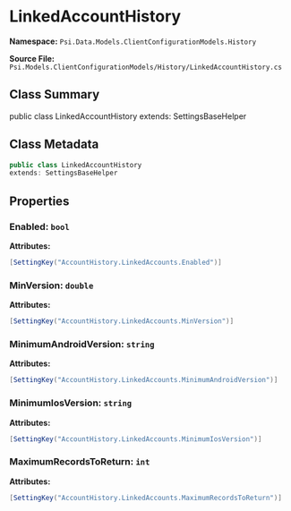# LinkedAccountHistory

**Namespace:** `Psi.Data.Models.ClientConfigurationModels.History`

**Source File:** `Psi.Models.ClientConfigurationModels/History/LinkedAccountHistory.cs`

## Class Summary

public class LinkedAccountHistory
extends: SettingsBaseHelper

## Class Metadata

```typescript
public class LinkedAccountHistory
extends: SettingsBaseHelper
```

## Properties

### Enabled: `bool`

**Attributes:**
```csharp
[SettingKey("AccountHistory.LinkedAccounts.Enabled")]
```

### MinVersion: `double`

**Attributes:**
```csharp
[SettingKey("AccountHistory.LinkedAccounts.MinVersion")]
```

### MinimumAndroidVersion: `string`

**Attributes:**
```csharp
[SettingKey("AccountHistory.LinkedAccounts.MinimumAndroidVersion")]
```

### MinimumIosVersion: `string`

**Attributes:**
```csharp
[SettingKey("AccountHistory.LinkedAccounts.MinimumIosVersion")]
```

### MaximumRecordsToReturn: `int`

**Attributes:**
```csharp
[SettingKey("AccountHistory.LinkedAccounts.MaximumRecordsToReturn")]
```
